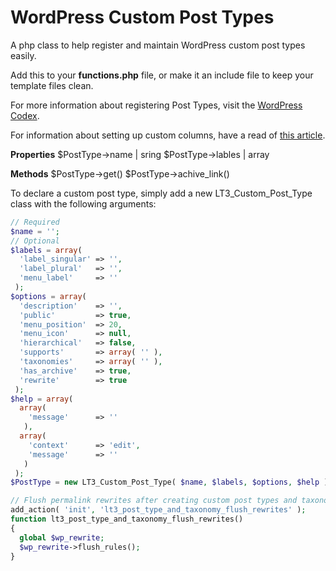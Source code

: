 # WordPress Custom Post Types

A php class to help register and maintain WordPress custom post types easily.

Add this to your **functions.php** file, or make it an include file to keep your template files clean.

For more information about registering Post Types, visit the [WordPress Codex](http://codex.wordpress.org/Function_Reference/register_post_type).

For information about setting up custom columns, have a read of [this article](http://tareq.wedevs.com/2011/07/add-your-custom-columns-to-wordpress-admin-panel-tables/).


**Properties**
  $PostType->name | sring
  $PostType->lables | array

**Methods**
  $PostType->get()
  $PostType->achive_link()


To declare a custom post type, simply add a new LT3_Custom_Post_Type class
with the following arguments:


```PHP
// Required
$name = '';
// Optional
$labels = array(
  'label_singular' => '',
  'label_plural'   => '',
  'menu_label'     => ''
 );
$options = array(
  'description'    => '',
  'public'         => true,
  'menu_position'  => 20,
  'menu_icon'      => null,
  'hierarchical'   => false,
  'supports'       => array( '' ),
  'taxonomies'     => array( '' ),
  'has_archive'    => true,
  'rewrite'        => true
 );
$help = array(
  array(
    'message'      => ''
   ),
  array(
    'context'      => 'edit',
    'message'      => ''
   )
 );
$PostType = new LT3_Custom_Post_Type( $name, $labels, $options, $help );
```

```PHP
// Flush permalink rewrites after creating custom post types and taxonomies
add_action( 'init', 'lt3_post_type_and_taxonomy_flush_rewrites' );
function lt3_post_type_and_taxonomy_flush_rewrites()
{
  global $wp_rewrite;
  $wp_rewrite->flush_rules();
}
```